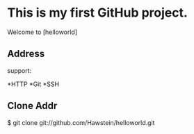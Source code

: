 # This is my first GitHub project.

Welcome to [helloworld]

## Address

support:

*HTTP
*Git
*SSH

## Clone Addr

   $ git clone git://github.com/Hawstein/helloworld.git
